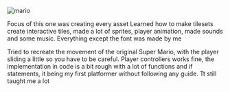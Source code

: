 
![mario](https://github.com/manuLlanos/godot-mario/assets/26463463/32972c84-a123-4717-872c-00922eb1cf9f)

Focus of this one was creating every asset
Learned how to make tilesets create interactive tiles, made a lot of sprites, player animation, made sounds and some music.
Everything except the font was made by me

Tried to recreate the movement of the original Super Mario, with the player sliding a little so you have to be careful.
Player controllers works fine, the implementation in code is a bit rough with a lot of functions and if statements,
it being my first platformer without following any guide. Tt still taught me a lot
